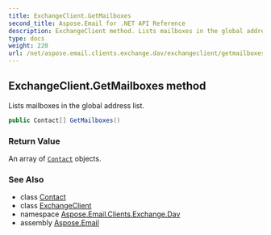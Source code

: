 ```yaml
---
title: ExchangeClient.GetMailboxes
second_title: Aspose.Email for .NET API Reference
description: ExchangeClient method. Lists mailboxes in the global address list
type: docs
weight: 220
url: /net/aspose.email.clients.exchange.dav/exchangeclient/getmailboxes/
---
```

## ExchangeClient.GetMailboxes method

Lists mailboxes in the global address list.

```csharp
public Contact[] GetMailboxes()
```

### Return Value

An array of [`Contact`](../../../aspose.email.personalinfo/contact/) objects.

### See Also

* class [Contact](../../../aspose.email.personalinfo/contact/)
* class [ExchangeClient](../)
* namespace [Aspose.Email.Clients.Exchange.Dav](../../exchangeclient/)
* assembly [Aspose.Email](../../../)


